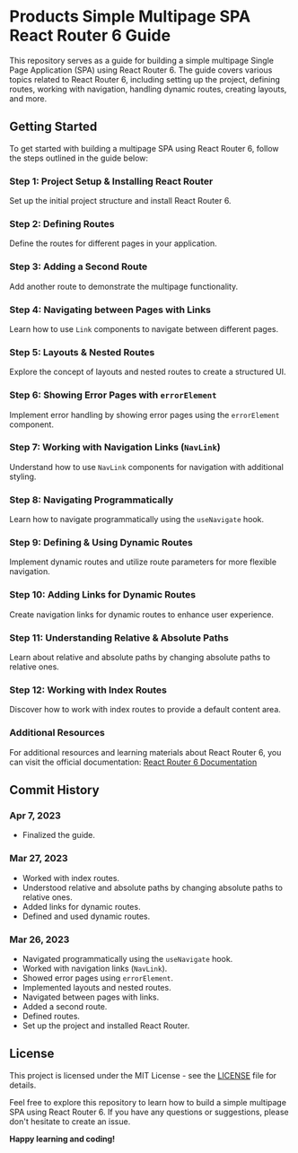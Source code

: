 # Products Simple Multipage SPA React Router 6 Guide

This repository serves as a guide for building a simple multipage Single Page Application (SPA) using React Router 6. The guide covers various topics related to React Router 6, including setting up the project, defining routes, working with navigation, handling dynamic routes, creating layouts, and more.

## Getting Started

To get started with building a multipage SPA using React Router 6, follow the steps outlined in the guide below:

### Step 1: Project Setup & Installing React Router

Set up the initial project structure and install React Router 6.

### Step 2: Defining Routes

Define the routes for different pages in your application.

### Step 3: Adding a Second Route

Add another route to demonstrate the multipage functionality.

### Step 4: Navigating between Pages with Links

Learn how to use `Link` components to navigate between different pages.

### Step 5: Layouts & Nested Routes

Explore the concept of layouts and nested routes to create a structured UI.

### Step 6: Showing Error Pages with `errorElement`

Implement error handling by showing error pages using the `errorElement` component.

### Step 7: Working with Navigation Links (`NavLink`)

Understand how to use `NavLink` components for navigation with additional styling.

### Step 8: Navigating Programmatically

Learn how to navigate programmatically using the `useNavigate` hook.

### Step 9: Defining & Using Dynamic Routes

Implement dynamic routes and utilize route parameters for more flexible navigation.

### Step 10: Adding Links for Dynamic Routes

Create navigation links for dynamic routes to enhance user experience.

### Step 11: Understanding Relative & Absolute Paths

Learn about relative and absolute paths by changing absolute paths to relative ones.

### Step 12: Working with Index Routes

Discover how to work with index routes to provide a default content area.

### Additional Resources

For additional resources and learning materials about React Router 6, you can visit the official documentation: [React Router 6 Documentation](https://reactrouter.com/)

## Commit History

### Apr 7, 2023

- Finalized the guide.

### Mar 27, 2023

- Worked with index routes.
- Understood relative and absolute paths by changing absolute paths to relative ones.
- Added links for dynamic routes.
- Defined and used dynamic routes.

### Mar 26, 2023

- Navigated programmatically using the `useNavigate` hook.
- Worked with navigation links (`NavLink`).
- Showed error pages using `errorElement`.
- Implemented layouts and nested routes.
- Navigated between pages with links.
- Added a second route.
- Defined routes.
- Set up the project and installed React Router.
  

## License

This project is licensed under the MIT License - see the [LICENSE](LICENSE) file for details.

Feel free to explore this repository to learn how to build a simple multipage SPA using React Router 6. If you have any questions or suggestions, please don't hesitate to create an issue.

**Happy learning and coding!**
